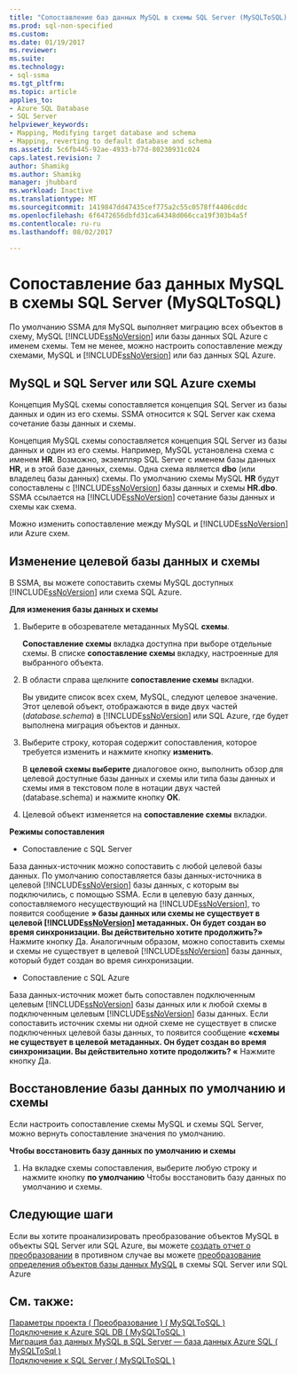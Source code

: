 ```yaml
---
title: "Сопоставление баз данных MySQL в схемы SQL Server (MySQLToSQL) | Документы Microsoft"
ms.prod: sql-non-specified
ms.custom: 
ms.date: 01/19/2017
ms.reviewer: 
ms.suite: 
ms.technology:
- sql-ssma
ms.tgt_pltfrm: 
ms.topic: article
applies_to:
- Azure SQL Database
- SQL Server
helpviewer_keywords:
- Mapping, Modifying target database and schema
- Mapping, reverting to default database and schema
ms.assetid: 5c6fb445-92ae-4933-b77d-80230931c024
caps.latest.revision: 7
author: Shamikg
ms.author: Shamikg
manager: jhubbard
ms.workload: Inactive
ms.translationtype: MT
ms.sourcegitcommit: 1419847dd47435cef775a2c55c0578ff4406cddc
ms.openlocfilehash: 6f6472656dbfd31ca64348d066cca19f303b4a5f
ms.contentlocale: ru-ru
ms.lasthandoff: 08/02/2017

---
```

# <a name="mapping-mysql-databases-to-sql-server-schemas-mysqltosql"></a>Сопоставление баз данных MySQL в схемы SQL Server (MySQLToSQL)
По умолчанию SSMA для MySQL выполняет миграцию всех объектов в схему, MySQL [!INCLUDE[ssNoVersion](../../includes/ssnoversion_md.md)] или базы данных SQL Azure с именем схемы. Тем не менее, можно настроить сопоставление между схемами, MySQL и [!INCLUDE[ssNoVersion](../../includes/ssnoversion_md.md)] или баз данных SQL Azure.  
  
## <a name="mysql-and-sql-server-or-sql-azure-schemas"></a>MySQL и SQL Server или SQL Azure схемы  
Концепция MySQL схемы сопоставляется концепция SQL Server из базы данных и один из его схемы. SSMA относится к SQL Server как схема сочетание базы данных и схемы.  
  
Концепция MySQL схемы сопоставляется концепция SQL Server из базы данных и один из его схемы. Например, MySQL установлена схема с именем **HR**. Возможно, экземпляр SQL Server с именем базы данных **HR**, и в этой базе данных, схемы. Одна схема является **dbo** (или владелец базы данных) схемы. По умолчанию схемы MySQL **HR** будут сопоставлены с [!INCLUDE[ssNoVersion](../../includes/ssnoversion_md.md)] базы данных и схемы **HR.dbo**. SSMA ссылается на [!INCLUDE[ssNoVersion](../../includes/ssnoversion_md.md)] сочетание базы данных и схемы как схема.  
  
Можно изменить сопоставление между MySQL и [!INCLUDE[ssNoVersion](../../includes/ssnoversion_md.md)] или Azure схем.  
  
## <a name="modifying-the-target-database-and-schema"></a>Изменение целевой базы данных и схемы  
В SSMA, вы можете сопоставить схемы MySQL доступных [!INCLUDE[ssNoVersion](../../includes/ssnoversion_md.md)] или схема SQL Azure.  
  
**Для изменения базы данных и схемы**  
  
1.  Выберите в обозревателе метаданных MySQL **схемы**.  
  
    **Сопоставление схемы** вкладка доступна при выборе отдельные схемы. В списке **сопоставление схемы** вкладку, настроенные для выбранного объекта.  
  
2.  В области справа щелкните **сопоставление схемы** вкладки.  
  
    Вы увидите список всех схем, MySQL, следуют целевое значение. Этот целевой объект, отображаются в виде двух частей (*database.schema*) в [!INCLUDE[ssNoVersion](../../includes/ssnoversion_md.md)] или SQL Azure, где будет выполнена миграция объектов и данных.  
  
3.  Выберите строку, которая содержит сопоставления, которое требуется изменить и нажмите кнопку **изменить**.  
  
    В **целевой схемы выберите** диалоговое окно, выполнить обзор для целевой доступные базы данных и схемы или типа базы данных и схемы имя в текстовом поле в нотации двух частей (database.schema) и нажмите кнопку **ОК**.  
  
4.  Целевой объект изменяется на **сопоставление схемы** вкладки.  
  
**Режимы сопоставления**  
  
-   Сопоставление с SQL Server  
  
База данных-источник можно сопоставить с любой целевой базы данных. По умолчанию сопоставляется базы данных-источника в целевой [!INCLUDE[ssNoVersion](../../includes/ssnoversion_md.md)] базы данных, с которым вы подключились, с помощью SSMA. Если в целевую базу данных, сопоставляемого несуществующий на [!INCLUDE[ssNoVersion](../../includes/ssnoversion_md.md)], то появится сообщение **» базы данных или схемы не существует в целевой [!INCLUDE[ssNoVersion](../../includes/ssnoversion_md.md)] метаданных. Он будет создан во время синхронизации. Вы действительно хотите продолжить?»** Нажмите кнопку Да. Аналогичным образом, можно сопоставить схемы и схемы не существует в целевой [!INCLUDE[ssNoVersion](../../includes/ssnoversion_md.md)] базы данных, который будет создан во время синхронизации.  
  
-   Сопоставление с SQL Azure  
  
База данных-источник может быть сопоставлен подключенным целевым [!INCLUDE[ssNoVersion](../../includes/ssnoversion_md.md)] базы данных или к любой схемы в подключенным целевым [!INCLUDE[ssNoVersion](../../includes/ssnoversion_md.md)] базы данных. Если сопоставить источник схемы ни одной схеме не существует в списке подключенных целевой базы данных, то появится сообщение **«схемы не существует в целевой метаданных. Он будет создан во время синхронизации. Вы действительно хотите продолжить? «** Нажмите кнопку Да.  
  
## <a name="reverting-to-the-default-database-and-schema"></a>Восстановление базы данных по умолчанию и схемы  
Если настроить сопоставление схемы MySQL и схемы SQL Server, можно вернуть сопоставление значения по умолчанию.  
  
**Чтобы восстановить базу данных по умолчанию и схемы**  
  
1.  На вкладке схемы сопоставления, выберите любую строку и нажмите кнопку **по умолчанию** Чтобы восстановить базу данных по умолчанию и схемы.  
  
## <a name="next-steps"></a>Следующие шаги  
Если вы хотите проанализировать преобразование объектов MySQL в объекты SQL Server или SQL Azure, вы можете [создать отчет о преобразовании](http://msdn.microsoft.com/en-us/2a56a003-3b0f-453a-963c-00c9e40933ec) в противном случае вы можете [преобразование определения объектов базы данных MySQL](http://msdn.microsoft.com/en-us/ac21850b-fb32-4704-9985-5759b7c688c7) в схемы SQL Server или SQL Azure  
  
## <a name="see-also"></a>См. также:  
[Параметры проекта &#40; Преобразование &#41; &#40; MySQLToSQL &#41;](../../ssma/mysql/project-settings-conversion-mysqltosql.md)  
[Подключение к Azure SQL DB &#40; MySQLToSQL &#41;](../../ssma/mysql/connecting-to-azure-sql-db-mysqltosql.md)  
[Миграция баз данных MySQL в SQL Server — база данных Azure SQL &#40; MySQLToSql &#41;](../../ssma/mysql/migrating-mysql-databases-to-sql-server-azure-sql-db-mysqltosql.md)  
[Подключение к SQL Server &#40; MySQLToSQL &#41;](../../ssma/mysql/connecting-to-sql-server-mysqltosql.md)  
  

